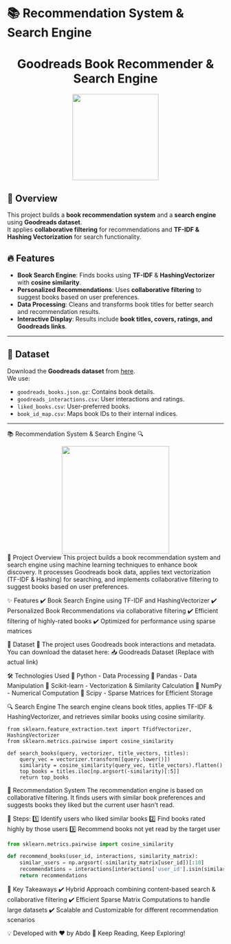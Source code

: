 # 📚 Recommendation System & Search Engine

<div align="center">
    <h1><strong>Goodreads Book Recommender & Search Engine</strong></h1>
    <img src="https://upload.wikimedia.org/wikipedia/commons/e/ed/Goodreads_logo.svg" width="200">
</div>

## 🚀 Overview
This project builds a **book recommendation system** and a **search engine** using **Goodreads dataset**.  
It applies **collaborative filtering** for recommendations and **TF-IDF & Hashing Vectorization** for search functionality.  

## 🔥 Features
- **Book Search Engine**: Finds books using **TF-IDF** & **HashingVectorizer** with **cosine similarity**.
- **Personalized Recommendations**: Uses **collaborative filtering** to suggest books based on user preferences.
- **Data Processing**: Cleans and transforms book titles for better search and recommendation results.
- **Interactive Display**: Results include **book titles, covers, ratings, and Goodreads links**.

---

## 📂 Dataset
Download the **Goodreads dataset** from [here](https://datarepo.eng.ucsd.edu/mcauley_group/gdrive/goodreads/).  
We use:
- `goodreads_books.json.gz`: Contains book details.
- `goodreads_interactions.csv`: User interactions and ratings.
- `liked_books.csv`: User-preferred books.
- `book_id_map.csv`: Maps book IDs to their internal indices.

---
📚 Recommendation System & Search Engine 🔍
<div align="center"> <img src="https://upload.wikimedia.org/wikipedia/commons/thumb/6/6b/Goodreads_logo.svg/2560px-Goodreads_logo.svg.png" width="250"> </div>
🚀 Project Overview
This project builds a book recommendation system and search engine using machine learning techniques to enhance book discovery. It processes Goodreads book data, applies text vectorization (TF-IDF & Hashing) for searching, and implements collaborative filtering to suggest books based on user preferences.

✨ Features
✔️ Book Search Engine using TF-IDF and HashingVectorizer
✔️ Personalized Book Recommendations via collaborative filtering
✔️ Efficient filtering of highly-rated books
✔️ Optimized for performance using sparse matrices

📂 Dataset
📌 The project uses Goodreads book interactions and metadata. You can download the dataset here:
📥 Goodreads Dataset (Replace with actual link)

🛠️ Technologies Used
🔹 Python - Data Processing
🔹 Pandas - Data Manipulation
🔹 Scikit-learn - Vectorization & Similarity Calculation
🔹 NumPy - Numerical Computation
🔹 Scipy - Sparse Matrices for Efficient Storage

🔍 Search Engine
The search engine cleans book titles, applies TF-IDF & HashingVectorizer, and retrieves similar books using cosine similarity.
``` pythhon
from sklearn.feature_extraction.text import TfidfVectorizer, HashingVectorizer
from sklearn.metrics.pairwise import cosine_similarity

def search_books(query, vectorizer, title_vectors, titles):
    query_vec = vectorizer.transform([query.lower()])
    similarity = cosine_similarity(query_vec, title_vectors).flatten()
    top_books = titles.iloc[np.argsort(-similarity)[:5]]
    return top_books
```
🤝 Recommendation System
The recommendation engine is based on collaborative filtering. It finds users with similar book preferences and suggests books they liked but the current user hasn’t read.

🔹 Steps:
1️⃣ Identify users who liked similar books
2️⃣ Find books rated highly by those users
3️⃣ Recommend books not yet read by the target user

```python
from sklearn.metrics.pairwise import cosine_similarity

def recommend_books(user_id, interactions, similarity_matrix):
    similar_users = np.argsort(-similarity_matrix[user_id])[:10]
    recommendations = interactions[interactions['user_id'].isin(similar_users)]
    return recommendations
```
🎯 Key Takeaways
✔️ Hybrid Approach combining content-based search & collaborative filtering
✔️ Efficient Sparse Matrix Computations to handle large datasets
✔️ Scalable and Customizable for different recommendation scenarios

💡 Developed with ❤️ by Abdo
🚀 Keep Reading, Keep Exploring!

